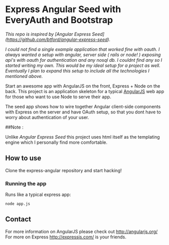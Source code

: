 # Express Angular Seed with EveryAuth and Bootstrap


_This repo is inspired by [Angular Express Seed] (https://github.com/btford/angular-express-seed)._

_I could not find a single example application that worked fine with oauth. I always wanted a setup with
angular, server side ( rails or node! ) exposing api's with oauth for authentication and any nosql db. I couldnt find any
so I started writing my own. This would be my ideal setup for a project as well. Eventually I plan to expand this setup to
include all the technologies I mentioned above._

Start an awesome app with AngularJS on the front, Express + Node on the back. This project is an
application skeleton for a typical [AngularJS](http://angularjs.org/) web app for those who want
to use Node to serve their app.

The seed app shows how to wire together Angular client-side components with Express on the server and have OAuth setup, so that you dont have to worry about
authentication of your user.

##Note :

Unlike _Angular Express Seed_ this project uses html itself as the templating engine which I personally find more comfortable.

## How to use

Clone the express-angular repository and start hacking!

### Running the app

Runs like a typical express app:

    node app.js

## Contact

For more information on AngularJS please check out http://angularjs.org/
For more on Express http://expressjs.com/ is
your friends.